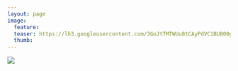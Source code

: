 ```yaml
---
layout: page
image:
  feature:
  teaser: https://lh3.googleusercontent.com/3GoJtTMTWUu8tCAyPdVC1BU800gE4NIG9-bLdzUuAV0=w245
  thumb:
---
```


![](https://lh3.googleusercontent.com/E6e2uawz5Otb-4pVBy3cPCPtBpk05UTCMVRKqZ8F6IU=w800)

